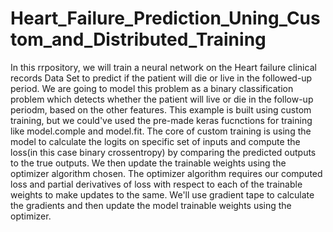 # Heart_Failure_Prediction_Uning_Custom_and_Distributed_Training
In this rrpository, we will train a neural network on the Heart failure clinical records Data Set to predict if the patient will die or live in the followed-up period.  We are going to model this problem as a binary classification problem which detects whether the patient will live or die in the follow-up periodm, based on the other features.  This example is built using custom training, but we could've used the pre-made keras fucnctions for training like model.comple and model.fit.  The core of custom training is using the model to calculate the logits on specific set of inputs and compute the loss(in this case binary crossentropy) by comparing the predicted outputs to the true outputs. We then update the trainable weights using the optimizer algorithm chosen. The optimizer algorithm requires our computed loss and partial derivatives of loss with respect to each of the trainable weights to make updates to the same.  We'll use gradient tape to calculate the gradients and then update the model trainable weights using the optimizer.

